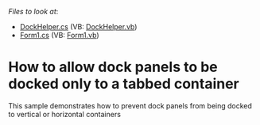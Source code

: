 <!-- default file list -->
*Files to look at*:

* [DockHelper.cs](./CS/WindowsApplication2/DockHelper.cs) (VB: [DockHelper.vb](./VB/WindowsApplication2/DockHelper.vb))
* [Form1.cs](./CS/WindowsApplication2/Form1.cs) (VB: [Form1.vb](./VB/WindowsApplication2/Form1.vb))
<!-- default file list end -->
# How to allow dock panels to be docked only to a tabbed container


<p>This sample demonstrates how to prevent dock panels from being docked to vertical or horizontal containers</p>

<br/>


